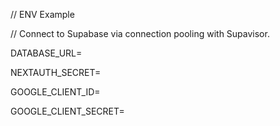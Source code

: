 // ENV Example

// Connect to Supabase via connection pooling with Supavisor.

DATABASE_URL=

NEXTAUTH_SECRET=

GOOGLE_CLIENT_ID=

GOOGLE_CLIENT_SECRET=
